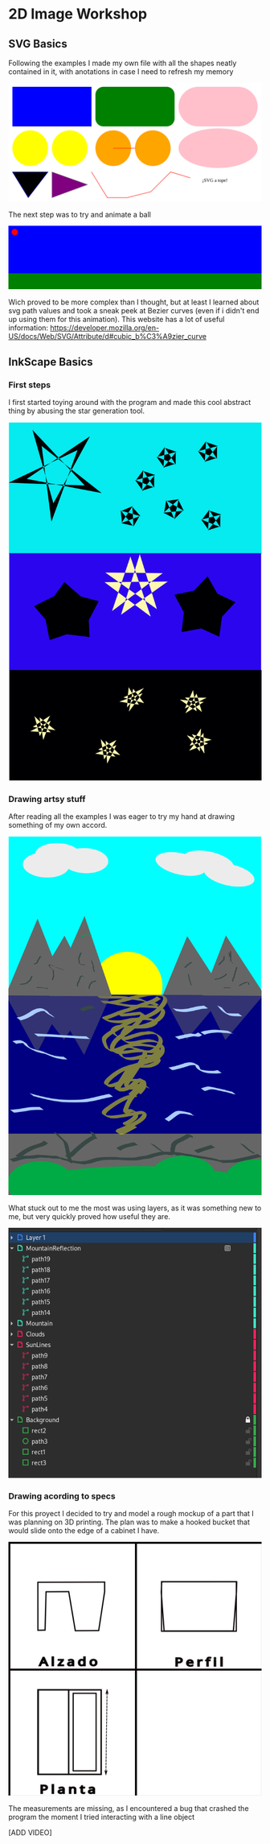 # 2D Image Workshop
## SVG Basics
Following the examples I made my own file with all the shapes neatly contained in it, with anotations in case I need to refresh my memory

![svgImage](MultipleShapes.svg)

The next step was to try and animate a ball

![svgAnimation](Animation.svg)

Wich proved to be more complex than I thought, but at least I learned about svg path values and took a sneak peek at Bezier curves   (even if i didn't end up using them for this animation). This website has a lot of useful information:
https://developer.mozilla.org/en-US/docs/Web/SVG/Attribute/d#cubic_b%C3%A9zier_curve

## InkScape Basics
### First steps
I first started toying around with the program and made this cool abstract thing by abusing the star generation tool.

![InkscapeAbstract](drawing.svg)

### Drawing artsy stuff
After reading all the examples I was eager to try my hand at drawing something of my own accord.

![InkscapeArtsy](ArtsyInkscape.svg)

What stuck out to me the most was using layers, as it was something new to me, but very quickly proved how useful they are.

![layers](Layers.png)
### Drawing acording to specs
For this proyect I decided to try and model a rough mockup of a part that I was planning on 3D printing. The plan was to make a hooked bucket that would slide onto the edge of a cabinet I have.

![InkscapeSpecs](TechnicalDrawing.svg)

The measurements are missing, as I encountered a bug that crashed the program the moment I tried interacting with a line object

[ADD VIDEO]
